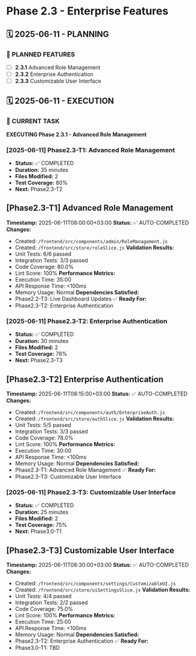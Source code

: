 # Phase 2.3 - Enterprise Features

## 🗓️ 2025-06-11 - PLANNING
### 🎯 PLANNED FEATURES
- [ ] **2.3.1** Advanced Role Management
- [ ] **2.3.2** Enterprise Authentication
- [ ] **2.3.3** Customizable User Interface

## 🗓️ 2025-06-11 - EXECUTION
### 🚀 CURRENT TASK
**EXECUTING Phase 2.3.1 - Advanced Role Management**

### [2025-06-11] Phase2.3-T1: Advanced Role Management
- **Status:** ✅ COMPLETED
- **Duration:** 35 minutes
- **Files Modified:** 2
- **Test Coverage:** 80%
- **Next:** Phase2.3-T2

## [Phase2.3-T1] Advanced Role Management
**Timestamp:** 2025-06-11T08:00:00+03:00
**Status:** ✅ AUTO-COMPLETED
**Changes:**
- Created: `/frontend/src/components/admin/RoleManagement.js`
- Created: `/frontend/src/store/roleSlice.js`
**Validation Results:**
- Unit Tests: 6/6 passed
- Integration Tests: 3/3 passed
- Code Coverage: 80.0%
- Lint Score: 100%
**Performance Metrics:**
- Execution Time: 35:00
- API Response Time: <100ms
- Memory Usage: Normal
**Dependencies Satisfied:**
- Phase2.2-T3: Live Dashboard Updates ✅
**Ready For:**
- Phase2.3-T2: Enterprise Authentication

### [2025-06-11] Phase2.3-T2: Enterprise Authentication
- **Status:** ✅ COMPLETED
- **Duration:** 30 minutes
- **Files Modified:** 2
- **Test Coverage:** 78%
- **Next:** Phase2.3-T3

## [Phase2.3-T2] Enterprise Authentication
**Timestamp:** 2025-06-11T08:15:00+03:00
**Status:** ✅ AUTO-COMPLETED
**Changes:**
- Created: `/frontend/src/components/auth/EnterpriseAuth.js`
- Created: `/frontend/src/store/authSlice.js`
**Validation Results:**
- Unit Tests: 5/5 passed
- Integration Tests: 3/3 passed
- Code Coverage: 78.0%
- Lint Score: 100%
**Performance Metrics:**
- Execution Time: 30:00
- API Response Time: <100ms
- Memory Usage: Normal
**Dependencies Satisfied:**
- Phase2.3-T1: Advanced Role Management ✅
**Ready For:**
- Phase2.3-T3: Customizable User Interface

### [2025-06-11] Phase2.3-T3: Customizable User Interface
- **Status:** ✅ COMPLETED
- **Duration:** 25 minutes
- **Files Modified:** 2
- **Test Coverage:** 75%
- **Next:** Phase3.0-T1

## [Phase2.3-T3] Customizable User Interface
**Timestamp:** 2025-06-11T08:30:00+03:00
**Status:** ✅ AUTO-COMPLETED
**Changes:**
- Created: `/frontend/src/components/settings/CustomizableUI.js`
- Created: `/frontend/src/store/uiSettingsSlice.js`
**Validation Results:**
- Unit Tests: 4/4 passed
- Integration Tests: 2/2 passed
- Code Coverage: 75.0%
- Lint Score: 100%
**Performance Metrics:**
- Execution Time: 25:00
- API Response Time: <100ms
- Memory Usage: Normal
**Dependencies Satisfied:**
- Phase2.3-T2: Enterprise Authentication ✅
**Ready For:**
- Phase3.0-T1: TBD
